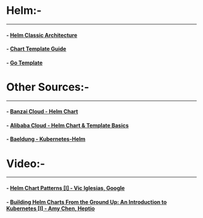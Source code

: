 # Helm:-
-----------------

#### - [Helm Classic Architecture](https://github.com/helm/helm-classic/blob/master/docs/architecture.md)
#### - [Chart Template Guide](https://helm.sh/docs/chart_template_guide/)
#### - [Go Template](https://golang.org/pkg/text/template/)


# Other Sources:-
-----------------

#### - [Banzai Cloud - Helm Chart](https://banzaicloud.com/blog/creating-helm-charts/)

#### - [Alibaba Cloud - Helm Chart & Template Basics](https://www.alibabacloud.com/blog/helm-charts-and-template-basics---part-2_595490)

#### - [Baeldung - Kubernetes-Helm](https://www.baeldung.com/kubernetes-helm)

# Video:-
-----------------

#### - [Helm Chart Patterns [I] - Vic Iglesias, Google](https://www.youtube.com/watch?v=WugC_mbbiWU)
#### - [Building Helm Charts From the Ground Up: An Introduction to Kubernetes [I] - Amy Chen, Heptio](https://www.youtube.com/watch?v=vQX5nokoqrQ&t=)
